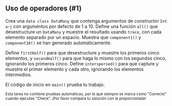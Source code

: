 ## Uso de operadores (#1)

Crea una `data class DataMany` que contenga argumentos de constructor `Int` `a`-`j`
con argumentos por defecto de 1 a 10. Define una función `all()` que desestructure un
`DataMany` y muestre el resultado usando `trace`, con cada elemento separado por
un espacio. Muestra que `component1()` y `component10()` se han generado automáticamente.

Define `firstHalf()` para que desestructure y muestre los primeros cinco elementos,
y `secondHalf()` para que haga lo mismo con los segundos cinco, ignorando los primeros cinco. Define `interspersed()` para que capture y muestre el primer elemento
y cada otro, ignorando los elementos intermedios.

El código de inicio en `main()` prueba tu trabajo.

<sub> Esta tarea no contiene pruebas automáticas,
por lo que siempre se marca como "Correcto" cuando ejecutas "Check".
¡Por favor compara tu solución con la proporcionada! </sub>